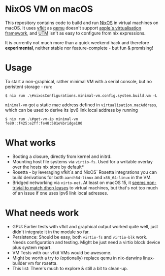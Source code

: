 # NixOS VM on macOS

This repository contains code to build and run [NixOS](https://nixos.org) in virtual machines on macOS. It uses [vfkit](https://github.com/crc-org/vfkit) as [qemu](https://www.qemu.org/) doesn't support [apple´s virtualisation framework](https://developer.apple.com/documentation/virtualization), and [UTM](https://mac.getutm.app/) isn't as easy to configure from nix expressions.

It is currently not much more than a quick weekend hack and therefore **experimental**, neither stable nor feature-complete - but fun & promising!

# Usage

To start a non-graphical, rather minimal VM with a serial console, but no peristent storage - run:

``` shellsession
$ nix run .\#nixosConfigurations.minimal-vm.config.system.build.vm -L
```

`minimal-vm` got a static mac address defined in `virtualisation.macAddress`, which can be used to derive its ipv6 link local address by running

``` shellsession
$ nix run .\#get-vm-ip minimal-vm
fe80::f425:e2ff:fe48:581e%bridge100
```

# What works

* Booting a closure, directly from kernel and initrd.
* Mounting host file systems
  via `virtio-fs`. Used for a writable overlay over the hosts nix store by default*
* Rosetta - by leveraging vfkit´s and NixOS´ Rosetta integrations you can build derivations for both `aarch64-linux` and `x86_64-linux` in the VM.
* Bridged networking via `virto-net`.
  At least on macOS 15, it [seems non-trivial to match dhcp leases](https://github.com/crc-org/vfkit/issues/242) to virtual machines, but that's not too much of an issue if one uses ipv6 link local adresses.


# What needs work

* GPU: Earlier tests with vfkit and graphical output worked quite well,
  just didn't integrate it in the module so far.
* Persistence: Should be easy, both `virtio-fs` and `virtio-blk` work.  Needs configuration and testing. Might be just need a virtio block device plus system repart.
* VM Tests with our vfkit VMs would be awesome.
* Might be worth a try to (optionally) replace qemu in nix-darwins linux-builder vm for rosetta.
* This list: There's much to explore & still a bit to clean-up.
